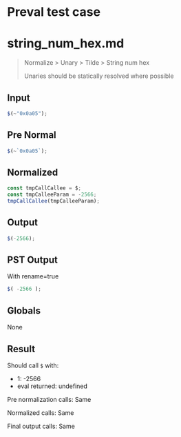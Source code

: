 # Preval test case

# string_num_hex.md

> Normalize > Unary > Tilde > String num hex
>
> Unaries should be statically resolved where possible

## Input

`````js filename=intro
$(~"0x0a05");
`````

## Pre Normal


`````js filename=intro
$(~`0x0a05`);
`````

## Normalized


`````js filename=intro
const tmpCallCallee = $;
const tmpCalleeParam = -2566;
tmpCallCallee(tmpCalleeParam);
`````

## Output


`````js filename=intro
$(-2566);
`````

## PST Output

With rename=true

`````js filename=intro
$( -2566 );
`````

## Globals

None

## Result

Should call `$` with:
 - 1: -2566
 - eval returned: undefined

Pre normalization calls: Same

Normalized calls: Same

Final output calls: Same
